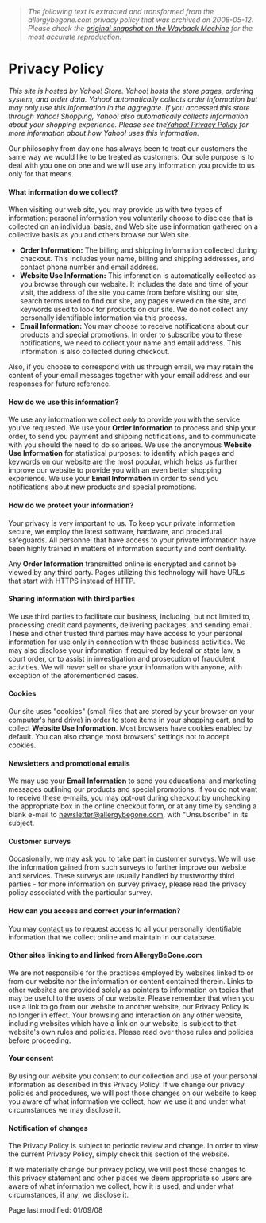 > *The following text is extracted and transformed from the allergybegone.com privacy policy that was archived on 2008-05-12. Please check the [original snapshot on the Wayback Machine](https://web.archive.org/web/20080512143330id_/http%3A//www.allergybegone.com/privacypolicy.html) for the most accurate reproduction.*

# Privacy Policy

_This site is hosted by Yahoo! Store. Yahoo! hosts the store pages, ordering system, and order data. Yahoo! automatically collects order information but may only use this information in the aggregate. If you accessed this store through Yahoo! Shopping, Yahoo! also automatically collects information about your shopping experience. Please see the[Yahoo! Privacy Policy](http://privacy.yahoo.com/privacy/us/) for more information about how Yahoo! uses this information._

Our philosophy from day one has always been to treat our customers the same way we would like to be treated as customers. Our sole purpose is to deal with you one on one and we will use any information you provide to us only for that means.

#### What information do we collect?

When visiting our web site, you may provide us with two types of information: personal information you voluntarily choose to disclose that is collected on an individual basis, and Web site use information gathered on a collective basis as you and others browse our Web site.

  * **Order Information:** The billing and shipping information collected during checkout. This includes your name, billing and shipping addresses, and contact phone number and email address.
  * **Website Use Information:** This information is automatically collected as you browse through our website. It includes the date and time of your visit, the address of the site you came from before visiting our site, search terms used to find our site, any pages viewed on the site, and keywords used to look for products on our site. We do not collect any personally identifiable information via this process.
  * **Email Information:** You may choose to receive notifications about our products and special promotions. In order to subscribe you to these notifications, we need to collect your name and email address. This information is also collected during checkout.



Also, if you choose to correspond with us through email, we may retain the content of your email messages together with your email address and our responses for future reference.

#### How do we use this information?

We use any information we collect _only_ to provide you with the service you've requested. We use your **Order Information** to process and ship your order, to send you payment and shipping notifications, and to communicate with you should the need to do so arises. We use the anonymous **Website Use Information** for statistical purposes: to identify which pages and keywords on our website are the most popular, which helps us further improve our website to provide you with an even better shopping experience. We use your **Email Information** in order to send you notifications about new products and special promotions.

#### How do we protect your information?

Your privacy is very important to us. To keep your private information secure, we employ the latest software, hardware, and procedural safeguards. All personnel that have access to your private information have been highly trained in matters of information security and confidentiality.

Any **Order Information** transmitted online is encrypted and cannot be viewed by any third party. Pages utilizing this technology will have URLs that start with HTTPS instead of HTTP.

#### Sharing information with third parties

We use third parties to facilitate our business, including, but not limited to, processing credit card payments, delivering packages, and sending email. These and other trusted third parties may have access to your personal information for use only in connection with these business activities. We may also disclose your information if required by federal or state law, a court order, or to assist in investigation and prosecution of fraudulent activities. We will _never_ sell or share your information with anyone, with exception of the aforementioned cases.

#### Cookies

Our site uses "cookies" (small files that are stored by your browser on your computer's hard drive) in order to store items in your shopping cart, and to collect **Website Use Information**. Most browsers have cookies enabled by default. You can also change most browsers' settings not to accept cookies.

#### Newsletters and promotional emails

We may use your **Email Information** to send you educational and marketing messages outlining our products and special promotions. If you do not want to receive these e-mails, you may opt-out during checkout by unchecking the appropriate box in the online checkout form, or at any time by sending a blank e-mail to [newsletter@allergybegone.com](mailto:newsletter@allergybegone.com?Subject=Unsubscribe), with "Unsubscribe" in its subject.

#### Customer surveys

Occasionally, we may ask you to take part in customer surveys. We will use the information gained from such surveys to further improve our website and services. These surveys are usually handled by trustworthy third parties - for more information on survey privacy, please read the privacy policy associated with the particular survey.

#### How can you access and correct your information?

You may [contact us](https://web.archive.org/web/20080512143330id_/http%3A//www.allergybegone.com/info.html#address) to request access to all your personally identifiable information that we collect online and maintain in our database.

#### Other sites linking to and linked from AllergyBeGone.com

We are not responsible for the practices employed by websites linked to or from our website nor the information or content contained therein. Links to other websites are provided solely as pointers to information on topics that may be useful to the users of our website. Please remember that when you use a link to go from our website to another website, our Privacy Policy is no longer in effect. Your browsing and interaction on any other website, including websites which have a link on our website, is subject to that website's own rules and policies. Please read over those rules and policies before proceeding. 

#### Your consent

By using our website you consent to our collection and use of your personal information as described in this Privacy Policy. If we change our privacy policies and procedures, we will post those changes on our website to keep you aware of what information we collect, how we use it and under what circumstances we may disclose it.

#### Notification of changes

The Privacy Policy is subject to periodic review and change. In order to view the current Privacy Policy, simply check this section of the website.

If we materially change our privacy policy, we will post those changes to this privacy statement and other places we deem appropriate so users are aware of what information we collect, how it is used, and under what circumstances, if any, we disclose it.

Page last modified: 01/09/08
